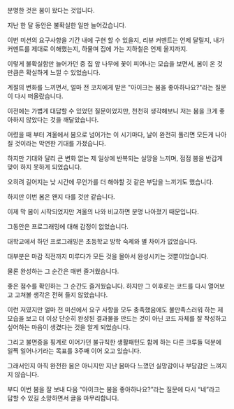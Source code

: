 
분명한 것은 봄이 왔다는 것입니다. 

지난 한 달 동안은 불확실한 일만 늘어갔습니다. 

이번 미션의 요구사항을 기간 내에 구현 할 수 있을지, 리뷰 커멘트는 언제 달릴지, 내가 커멘트를 제대로 이해했는지, 하물며 집에 가는 지하철은 언제 올지까지. 

이렇게 불확실함만 늘어가던 중 집 앞 나무에 꽃이 피어나는 모습을 보면서, 봄이 온 것 만큼은 확실하게 느낄 수 있었습니다.


계절의 변화를 느끼면서, 얼마 전 코치에게 받은 "아이크는 봄을 좋아하나요?"라는 질문이 다시 떠올랐습니다. 

이전에는 가볍게 대답할 수 있었던 질문이었지만, 천천히 생각해보니 저는 봄을 크게 좋아하지 않았다는 것을 깨달았습니다.

어렸을 때 부터 겨울에서 봄으로 넘어가는 이 시기마다, 날이 완전히 풀리면 모든게 나아질 것이라는 막연한 기대를 가졌습니다. 

하지만 기대와 달리 큰 변화 없는 제 일상에 반복되는 실망을 느끼며, 점점 봄을 반갑게 맞이 하지 못하게 되었습니다.

오히려 길어지는 낮 시간에 무언가를 더 해야할 것 같은 부담을 느끼기도 했습니다.


하지만 이번 봄은 왠지 다를 것만 같습니다. 

이제 막 봄이 시작되었지만 겨울의 나와 비교하면 분명 나아졌기 때문입니다.

그동안은 프로그래밍에 대해 감정이 없었습니다. 

대학교에서 하던 프로그래밍은 초등학교 방학 숙제와 별 차이가 없었습니다. 

대부분은 마감 직전까지 미루다가 모든 것을 몰아서 완성시키는 것뿐이었습니다. 

물론 완성하는 그 순간은 매번 즐거웠습니다. 

좋은 점수를 확인하는 그 순간도 즐거웠습니다. 하지만 그 이후로는 코드를 다시 열어보고 고쳐볼 생각은 전혀 들지 않았습니다. 

이런 저였지만 얼마 전 미션에서 요구 사항을 모두 충족했음에도 불만족스러워 하는 제 모습을 보고 더 이상 단순히 완성된 결과물을 만드는 것이 아닌 코드 자체를 잘 작성하고 싶어하는 마음이 생겼다는 것을 알게 되었습니다. 

그리고 불면증을 핑계로 이어가던 불규칙한 생활패턴도 함께 하는 다른 크루들 덕분에 일찍 일어나기라는 목표를 3주째 이어 오고 있습니다. 


그래서인지 아직 완전한 봄은 아니지만 지난 봄마다 느꼈던 실망감이나 부담감은 느껴지지 않습니다. 

부디 이번 봄을 잘 보내 다음 “아이크는 봄을 좋아하나요?”라는 질문에 다시 “네”라고 답할 수 있길 소망하면서 글을 마무리합니다.

